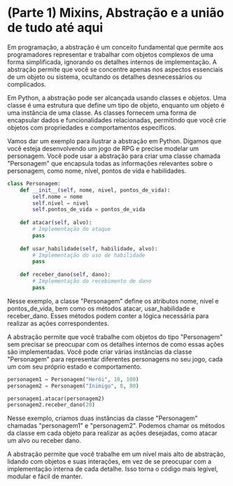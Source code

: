 # (Parte 1) Mixins, Abstração e a união de tudo até aqui

Em programação, a abstração é um conceito fundamental que permite aos programadores representar e trabalhar com objetos complexos de uma forma simplificada, ignorando os detalhes internos de implementação. A abstração permite que você se concentre apenas nos aspectos essenciais de um objeto ou sistema, ocultando os detalhes desnecessários ou complicados.

Em Python, a abstração pode ser alcançada usando classes e objetos. Uma classe é uma estrutura que define um tipo de objeto, enquanto um objeto é uma instância de uma classe. As classes fornecem uma forma de encapsular dados e funcionalidades relacionadas, permitindo que você crie objetos com propriedades e comportamentos específicos.

Vamos dar um exemplo para ilustrar a abstração em Python. Digamos que você esteja desenvolvendo um jogo de RPG e precise modelar um personagem. Você pode usar a abstração para criar uma classe chamada "Personagem" que encapsula todas as informações relevantes sobre o personagem, como nome, nível, pontos de vida e habilidades.

```python
class Personagem:
    def __init__(self, nome, nivel, pontos_de_vida):
        self.nome = nome
        self.nivel = nivel
        self.pontos_de_vida = pontos_de_vida
    
    def atacar(self, alvo):
        # Implementação do ataque
        pass
    
    def usar_habilidade(self, habilidade, alvo):
        # Implementação do uso de habilidade
        pass
    
    def receber_dano(self, dano):
        # Implementação do recebimento de dano
        pass
```

Nesse exemplo, a classe "Personagem" define os atributos nome, nível e pontos_de_vida, bem como os métodos atacar, usar_habilidade e receber_dano. Esses métodos podem conter a lógica necessária para realizar as ações correspondentes.

A abstração permite que você trabalhe com objetos do tipo "Personagem" sem precisar se preocupar com os detalhes internos de como essas ações são implementadas. Você pode criar várias instâncias da classe "Personagem" para representar diferentes personagens no seu jogo, cada um com seu próprio estado e comportamento.

```python
personagem1 = Personagem("Herói", 10, 100)
personagem2 = Personagem("Inimigo", 8, 80)

personagem1.atacar(personagem2)
personagem2.receber_dano(20)
```

Nesse exemplo, criamos duas instâncias da classe "Personagem" chamadas "personagem1" e "personagem2". Podemos chamar os métodos da classe em cada objeto para realizar as ações desejadas, como atacar um alvo ou receber dano.

A abstração permite que você trabalhe em um nível mais alto de abstração, lidando com objetos e suas interações, em vez de se preocupar com a implementação interna de cada detalhe. Isso torna o código mais legível, modular e fácil de manter.